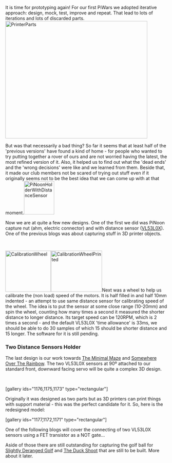 <html><body><p>It is time for prototyping again! For our first PiWars we adopted iterative approach: design, mock, test, improve and repeat. That lead to lots of iterations and lots of discarded parts.<img class="  wp-image-1174 aligncenter" src="/2018/02/printerparts.png" alt="PrinterParts" width="442" height="366">

But was that necessarily a bad thing? So far it seems that at least half of the 'previous versions' have found a kind of home - for people who wanted to try putting together a rover of ours and are not worried having the latest, the most refined version of it. Also, it helped us to find out what the 'dead ends' and the 'wrong decisions' were like and we learned from them. Beside that, it made our club members not be scared of trying out stuff even if it originally seems not to be the best idea that we can come up with at that moment.<img class="  wp-image-1179 alignleft" src="/2018/02/pinoonholderwithdistancesensor.png" alt="PiNoonHolderWithDistanceSensor" width="94" height="104">

Now we are at quite a few new designs. One of the first we did was PiNoon capture nut (ahm, electric connector) and with distance sensor (<a href="http://www.st.com/en/imaging-and-photonics-solutions/vl53l0x.html">VL53L0X</a>). One of the previous blogs was about capturing stuff in 3D printer objects.

 <!-- TEASER_END -->

<img class="  wp-image-1178 alignleft" src="/2018/02/calibrationwheel.png" alt="CalibrationWheel" width="142" height="128"><img class="  wp-image-1170 alignright" src="/2018/02/calibrationwheelprinted.png" alt="CalibrationWheelPrinted" width="159" height="128">Next was a wheel to help us calibrate the (non load) speed of the motors. It is half filled in and half 10mm indented - an attempt to use same distance sensor for calibrating speed of the wheel. The idea is to put the sensor at some close range (10-20mm) and spin the wheel, counting how many times a second it measured the shorter distance to longer distance. Its target speed can be 120RPM, which is 2 times a second - and the default VL53L0X 'time allowance' is 33ms, we should be able to do 30 samples of which 15 should be shorter distance and 15 longer. The software for it is still pending.
</p><h3>Two Distance Sensors Holder</h3>
The last design is our work towards <a href="http://piwars.org/2018-competition/challenges/the-minimal-maze/">The Minimal Maze</a> and <a href="http://piwars.org/2018-competition/challenges/somewhere-over-the-rainbow/">Somewhere Over The Rainbow</a>. The two VL53L0X sensors at 90º attached to our standard front, downward facing servo will be quite a complex 3D design.

 

[gallery ids="1176,1175,1173" type="rectangular"]

Originally it was designed as two parts but as 3D printers can print things with support material - this was the perfect candidate for it. So, here is the redesigned model:

[gallery ids="1177,1172,1171" type="rectangular"]

One of the following blogs will cover the connecting of two VL53L0X sensors using a FET transistor as a NOT gate...

Aside of those there are still outstanding for capturing the golf ball for <a href="https://piwars.org/2018-competition/challenges/">Slightly Deranged Golf</a> and <a href="http://piwars.org/2018-competition/challenges/the-duck-shoot/">The Duck Shoot</a> that are still to be built. More about it later.

 

 </body></html>